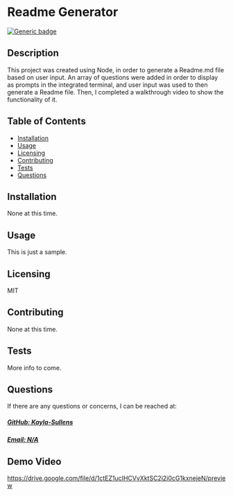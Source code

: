 
# Readme Generator

  [![Generic badge](https://img.shields.io/badge/License-MIT-green.svg)](https://choosealicense.com/licenses/mit/.)
  

## Description
This project was created using Node, in order to generate a Readme.md file based on user input. An array of questions were added in order to display as prompts in the integrated terminal, and user input was used to then generate a Readme file. Then, I completed a walkthrough video to show the functionality of it.

## Table of Contents

- [Installation](#installation)
- [Usage](#usage)
- [Licensing](#licensing)
- [Contributing](#contributing)
- [Tests](#tests)
- [Questions](#questions)

## Installation
None at this time.

## Usage
This is just a sample.


## Licensing 
  MIT
  

## Contributing
None at this time.

## Tests
More info to come.

## Questions
If there are any questions or concerns, I can be reached at:
##### [GitHub: Kayla-Sullens ](https://github.com/Kayla-Sullens)
##### [Email: N/A](mailto:N/A)

## Demo Video
https://drive.google.com/file/d/1ctEZ1ucIHCVvXktSC2j2i0cG1kxnejeN/preview

